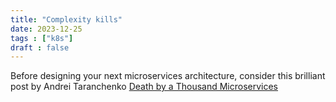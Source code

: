 ```yaml
---
title: "Complexity kills"
date: 2023-12-25
tags : ["k8s"]
draft : false
---
```

Before designing your next microservices architecture, consider this brilliant post by Andrei Taranchenko [Death by a Thousand Microservices](https://renegadeotter.com/2023/09/10/death-by-a-thousand-microservices)
<!--more-->